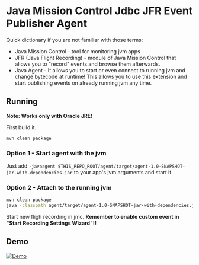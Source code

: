 # Java Mission Control Jdbc JFR Event Publisher Agent

Quick dictionary if you are not familiar with those terms:

* Java Mission Control - tool for monitoring jvm apps
* JFR (Java Flight Recording) - module of Java Mission Control that allows you to "record" events and browse them afterwards.
* Java Agent - It allows you to start or even connect to running jvm and change bytecode at runtime! This allows you
to use this extension and start publishing events on already running jvm any time.

## Running

**Note: Works only with Oracle JRE!**

First build it.

```mvn clean package```

### Option 1 - Start agent with the jvm
Just add `-javaagent $THIS_REPO_ROOT/agent/target/agent-1.0-SNAPSHOT-jar-with-dependencies.jar` to your  app's jvm arguments
and start it

### Option 2 - Attach to the running jvm
```bash 
mvn clean package
java -classpath agent/target/agent-1.0-SNAPSHOT-jar-with-dependencies.jar:jfr/target/jfr-1.0-SNAPSHOT.jar:$JAVA_HOME/lib/tools.jar com.jakubdziworski.agent.RuntimeAttacher <PROCESS_ID> agent/target/agent-1.0-SNAPSHOT-jar-with-dependencies.jar

```

Start new fligh recording in jmc. **Remember to enable custom event in "Start Recording Settings Wizard"!!**

## Demo

[![Demo](https://img.youtube.com/vi/ymaV3iTMNI8/0.jpg)](https://www.youtube.com/watch?v=ymaV3iTMNI8)
